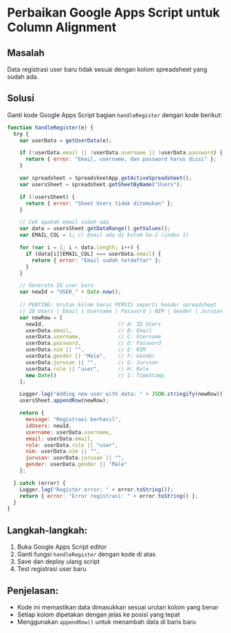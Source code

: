 # Perbaikan Google Apps Script untuk Column Alignment

## Masalah
Data registrasi user baru tidak sesuai dengan kolom spreadsheet yang sudah ada.

## Solusi
Ganti kode Google Apps Script bagian `handleRegister` dengan kode berikut:

```javascript
function handleRegister(e) {
  try {
    var userData = getUserData(e);

    if (!userData.email || !userData.username || !userData.password) {
      return { error: "Email, username, dan password harus diisi" };
    }

    var spreadsheet = SpreadsheetApp.getActiveSpreadsheet();
    var usersSheet = spreadsheet.getSheetByName("Users");

    if (!usersSheet) {
      return { error: "Sheet Users tidak ditemukan" };
    }

    // Cek apakah email sudah ada
    var data = usersSheet.getDataRange().getValues();
    var EMAIL_COL = 1; // Email ada di kolom ke-2 (index 1)

    for (var i = 1; i < data.length; i++) {
      if (data[i][EMAIL_COL] === userData.email) {
        return { error: "Email sudah terdaftar" };
      }
    }

    // Generate ID user baru
    var newId = "USER_" + Date.now();
    
    // PENTING: Urutan kolom harus PERSIS seperti header spreadsheet
    // ID Users | Email | Username | Password | NIM | Gender | Jurusan | Role | TimeStamp
    var newRow = [
      newId,                        // A: ID Users
      userData.email,               // B: Email
      userData.username,            // C: Username
      userData.password,            // D: Password
      userData.nim || "",           // E: NIM
      userData.gender || "Male",    // F: Gender
      userData.jurusan || "",       // G: Jurusan
      userData.role || "user",      // H: Role
      new Date()                    // I: TimeStamp
    ];

    Logger.log("Adding new user with data: " + JSON.stringify(newRow));
    usersSheet.appendRow(newRow);

    return {
      message: "Registrasi berhasil",
      idUsers: newId,
      username: userData.username,
      email: userData.email,
      role: userData.role || "user",
      nim: userData.nim || "",
      jurusan: userData.jurusan || "",
      gender: userData.gender || "Male"
    };

  } catch (error) {
    Logger.log("Register error: " + error.toString());
    return { error: "Error registrasi: " + error.toString() };
  }
}
```

## Langkah-langkah:
1. Buka Google Apps Script editor
2. Ganti fungsi `handleRegister` dengan kode di atas
3. Save dan deploy ulang script
4. Test registrasi user baru

## Penjelasan:
- Kode ini memastikan data dimasukkan sesuai urutan kolom yang benar
- Setiap kolom dipetakan dengan jelas ke posisi yang tepat
- Menggunakan `appendRow()` untuk menambah data di baris baru
